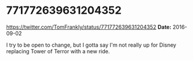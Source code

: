 # 771772639631204352
https://twitter.com/TomFrankly/status/771772639631204352
**Date:** 2016-09-02

I try to be open to change, but I gotta say I'm not really up for Disney replacing Tower of Terror with a new ride.
